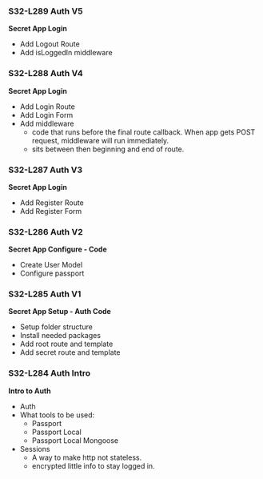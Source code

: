 ### S32-L289 Auth V5  
**Secret App Login**  
* Add Logout Route  
* Add isLoggedIn middleware  

### S32-L288 Auth V4  
**Secret App Login**  
* Add Login Route   
* Add Login Form  
* Add middleware
  * code that runs before the final route callback. When app gets POST request, middleware will run immediately.  
  * sits between then beginning and end of route.  

### S32-L287 Auth V3  
**Secret App Login**  
* Add Register Route  
* Add Register Form  

### S32-L286 Auth V2  
**Secret App Configure - Code**  
* Create User Model  
* Configure passport  

### S32-L285 Auth V1
**Secret App Setup - Auth Code**
* Setup folder structure  
* Install needed packages  
* Add root route and template  
* Add secret route and template  

### S32-L284 Auth Intro  
**Intro to Auth**
* Auth 
* What tools to be used:  
  * Passport  
  * Passport Local  
  * Passport Local Mongoose  
* Sessions  
  * A way to make http not stateless.  
  * encrypted little info to stay logged in.  
